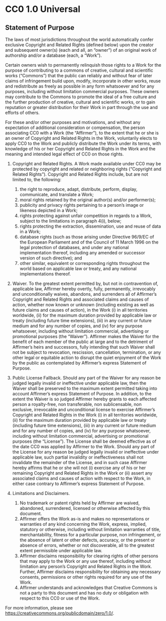 # CC0 1.0 Universal

## Statement of Purpose

The laws of most jurisdictions throughout the world automatically confer
exclusive Copyright and Related Rights (defined below) upon the creator and
subsequent owner(s) (each and all, an “owner”) of an original work of
authorship and/or a database (each, a “Work”).

Certain owners wish to permanently relinquish those rights to a Work for the
purpose of contributing to a commons of creative, cultural and scientific works
(“Commons”) that the public can reliably and without fear of later claims of
infringement build upon, modify, incorporate in other works, reuse and
redistribute as freely as possible in any form whatsoever and for any purposes,
including without limitation commercial purposes. These owners may contribute
to the Commons to promote the ideal of a free culture and the further
production of creative, cultural and scientific works, or to gain reputation or
greater distribution for their Work in part through the use and efforts of
others.

For these and/or other purposes and motivations, and without any expectation of
additional consideration or compensation, the person associating CC0 with a
Work (the “Affirmer”), to the extent that he or she is an owner of Copyright
and Related Rights in the Work, voluntarily elects to apply CC0 to the Work and
publicly distribute the Work under its terms, with knowledge of his or her
Copyright and Related Rights in the Work and the meaning and intended legal
effect of CC0 on those rights.

1. Copyright and Related Rights. A Work made available under CC0 may be
   protected by copyright and related or neighboring rights (“Copyright and
   Related Rights”). Copyright and Related Rights include, but are not limited
   to, the following:
    1. the right to reproduce, adapt, distribute, perform, display,
       communicate, and translate a Work;
    2. moral rights retained by the original author(s) and/or performer(s);
    3. publicity and privacy rights pertaining to a person’s image or likeness
       depicted in a Work;
    4. rights protecting against unfair competition in regards to a Work,
       subject to the limitations in paragraph 4(i), below;
    5. rights protecting the extraction, dissemination, use and reuse of data
       in a Work;
    6. database rights (such as those arising under Directive 96/9/EC of the
       European Parliament and of the Council of 11 March 1996 on the legal
       protection of databases, and under any national implementation thereof,
       including any amended or successor version of such directive); and
    7. other similar, equivalent or corresponding rights throughout the world
       based on applicable law or treaty, and any national implementations
       thereof.

2. Waiver. To the greatest extent permitted by, but not in contravention of,
   applicable law, Affirmer hereby overtly, fully, permanently, irrevocably and
   unconditionally waives, abandons, and surrenders all of Affirmer’s Copyright
   and Related Rights and associated claims and causes of action, whether now
   known or unknown (including existing as well as future claims and causes of
   action), in the Work (i) in all territories worldwide, (ii) for the maximum
   duration provided by applicable law or treaty (including future time
   extensions), (iii) in any current or future medium and for any number of
   copies, and (iv) for any purpose whatsoever, including without limitation
   commercial, advertising or promotional purposes (the “Waiver”). Affirmer makes
   the Waiver for the benefit of each member of the public at large and to the
   detriment of Affirmer’s heirs and successors, fully intending that such Waiver
   shall not be subject to revocation, rescission, cancellation, termination, or
   any other legal or equitable action to disrupt the quiet enjoyment of the Work
   by the public as contemplated by Affirmer’s express Statement of Purpose.

3. Public License Fallback. Should any part of the Waiver for any reason be
   judged legally invalid or ineffective under applicable law, then the Waiver
   shall be preserved to the maximum extent permitted taking into account
   Affirmer’s express Statement of Purpose. In addition, to the extent the Waiver
   is so judged Affirmer hereby grants to each affected person a royalty-free, non
   transferable, non sublicensable, non exclusive, irrevocable and unconditional
   license to exercise Affirmer’s Copyright and Related Rights in the Work (i) in
   all territories worldwide, (ii) for the maximum duration provided by applicable
   law or treaty (including future time extensions), (iii) in any current or
   future medium and for any number of copies, and (iv) for any purpose
   whatsoever, including without limitation commercial, advertising or promotional
   purposes (the “License”). The License shall be deemed effective as of the date
   CC0 was applied by Affirmer to the Work. Should any part of the License for any
   reason be judged legally invalid or ineffective under applicable law, such
   partial invalidity or ineffectiveness shall not invalidate the remainder of the
   License, and in such case Affirmer hereby affirms that he or she will not (i)
   exercise any of his or her remaining Copyright and Related Rights in the Work
   or (ii) assert any associated claims and causes of action with respect to the
   Work, in either case contrary to Affirmer’s express Statement of Purpose.

4. Limitations and Disclaimers.
    1. No trademark or patent rights held by Affirmer are waived, abandoned,
       surrendered, licensed or otherwise affected by this document.
    2. Affirmer offers the Work as-is and makes no representations or
       warranties of any kind concerning the Work, express, implied, statutory
       or otherwise, including without limitation warranties of title,
       merchantability, fitness for a particular purpose, non infringement, or
       the absence of latent or other defects, accuracy, or the present or
       absence of errors, whether or not discoverable, all to the greatest
       extent permissible under applicable law.
    3. Affirmer disclaims responsibility for clearing rights of other persons
       that may apply to the Work or any use thereof, including without
       limitation any person’s Copyright and Related Rights in the Work.
       Further, Affirmer disclaims responsibility for obtaining any necessary
       consents, permissions or other rights required for any use of the Work.
    4. Affirmer understands and acknowledges that Creative Commons is not a
       party to this document and has no duty or obligation with respect to
       this CC0 or use of the Work.

For more information, please see
https://creativecommons.org/publicdomain/zero/1.0/.
